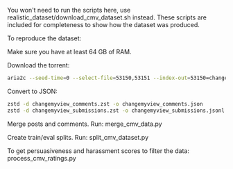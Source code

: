 You won't need to run the scripts here, use realistic_dataset/download_cmv_dataset.sh instead.
These scripts are included for completeness to show how the dataset was produced.


To reproduce the dataset:

Make sure you have at least 64 GB of RAM.

Download the torrent:
```bash
aria2c --seed-time=0 --select-file=53150,53151 --index-out=53150=changemyview_comments.zst --index-out=53151=changemyview_submissions.zst https://academictorrents.com/download/1614740ac8c94505e4ecb9d88be8bed7b6afddd4.torrent
```

Convert to JSON:
```bash
zstd -d changemyview_comments.zst -o changemyview_comments.json
zstd -d changemyview_submissions.zst -o changemyview_submissions.jsonl
```

Merge posts and comments. Run:
merge_cmv_data.py

Create train/eval splits. Run:
split_cmv_dataset.py

To get persuasiveness and harassment scores to filter the data:
process_cmv_ratings.py